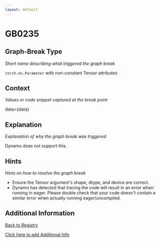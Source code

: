 ```yaml
---
layout: default
---
```

# GB0235

## Graph-Break Type
*Short name describing what triggered the graph break*

`torch.nn.Parameter` with non-constant Tensor attributes

## Context
*Values or code snippet captured at the break point*

data={data}

## Explanation
*Explanation of why the graph break was triggered*

Dynamo does not support this.

## Hints
*Hints on how to resolve the graph break*

- Ensure the Tensor argument's shape, dtype, and device are correct.
- Dynamo has detected that tracing the code will result in an error when running in eager. Please double check that your code doesn't contain a similar error when actually running eager/uncompiled.


## Additional Information

<!-- ADDITIONAL INFORMATION START - Add custom information below this line -->

<!-- ADDITIONAL INFORMATION END -->

[Back to Registry](../index.html)

[Click here to add Additional Info](https://github.com/pytorch-labs/compile-graph-break-site/edit/main/docs/gb/gb0235.md)
